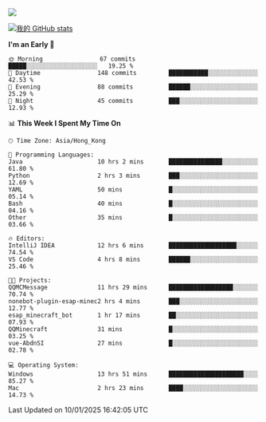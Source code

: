 <img align="center" src="https://readme-typing-svg.demolab.com/?font=Fira+Code&pause=1000&random=true&width=435&lines=%E2%9D%A4+Hello!+%E2%9D%A4;Welcome+to+my+Github+Profile~;I%27m+a+student+from+SCNU+%26+UoA" />

[![我的 GitHub stats](https://github-readme-stats.vercel.app/api?username=AptS-1547&show_icons=true&theme=ambient_gradient)](https://github.com/anuraghazra/github-readme-stats)

<!--START_SECTION:waka-->
**I'm an Early 🐤** 

```text
🌞 Morning                67 commits          █████░░░░░░░░░░░░░░░░░░░░   19.25 % 
🌆 Daytime                148 commits         ███████████░░░░░░░░░░░░░░   42.53 % 
🌃 Evening                88 commits          ██████░░░░░░░░░░░░░░░░░░░   25.29 % 
🌙 Night                  45 commits          ███░░░░░░░░░░░░░░░░░░░░░░   12.93 % 
```


📊 **This Week I Spent My Time On** 

```text
🕑︎ Time Zone: Asia/Hong_Kong

💬 Programming Languages: 
Java                     10 hrs 2 mins       ███████████████░░░░░░░░░░   61.80 % 
Python                   2 hrs 3 mins        ███░░░░░░░░░░░░░░░░░░░░░░   12.69 % 
YAML                     50 mins             █░░░░░░░░░░░░░░░░░░░░░░░░   05.14 % 
Bash                     40 mins             █░░░░░░░░░░░░░░░░░░░░░░░░   04.16 % 
Other                    35 mins             █░░░░░░░░░░░░░░░░░░░░░░░░   03.66 % 

🔥 Editors: 
IntelliJ IDEA            12 hrs 6 mins       ███████████████████░░░░░░   74.54 % 
VS Code                  4 hrs 8 mins        ██████░░░░░░░░░░░░░░░░░░░   25.46 % 

🐱‍💻 Projects: 
QQMCMessage              11 hrs 29 mins      ██████████████████░░░░░░░   70.74 % 
nonebot-plugin-esap-minec2 hrs 4 mins        ███░░░░░░░░░░░░░░░░░░░░░░   12.77 % 
esap_minecraft_bot       1 hr 17 mins        ██░░░░░░░░░░░░░░░░░░░░░░░   07.93 % 
QQMinecraft              31 mins             █░░░░░░░░░░░░░░░░░░░░░░░░   03.25 % 
vue-AbdnSI               27 mins             █░░░░░░░░░░░░░░░░░░░░░░░░   02.78 % 

💻 Operating System: 
Windows                  13 hrs 51 mins      █████████████████████░░░░   85.27 % 
Mac                      2 hrs 23 mins       ████░░░░░░░░░░░░░░░░░░░░░   14.73 % 
```


 Last Updated on 10/01/2025 16:42:05 UTC
<!--END_SECTION:waka-->